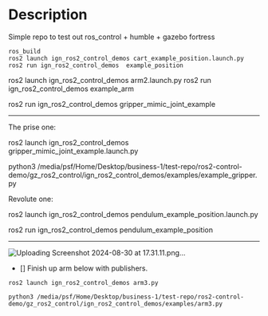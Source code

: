 # Description


Simple repo to test out ros_control + humble + gazebo fortress



```
ros_build
ros2 launch ign_ros2_control_demos cart_example_position.launch.py
ros2 run ign_ros2_control_demos  example_position
```



ros2 launch ign_ros2_control_demos arm2.launch.py
ros2 run ign_ros2_control_demos  example_arm

ros2 run ign_ros2_control_demos  gripper_mimic_joint_example


----

The prise one:

ros2 launch ign_ros2_control_demos gripper_mimic_joint_example.launch.py

python3 /media/psf/Home/Desktop/business-1/test-repo/ros2-control-demo/gz_ros2_control/ign_ros2_control_demos/examples/example_gripper.py


Revolute one:

ros2 launch ign_ros2_control_demos pendulum_example_position.launch.py

ros2 run ign_ros2_control_demos  pendulum_example_position


----

![Uploading Screenshot 2024-08-30 at 17.31.11.png…]()



- [] Finish up arm below with publishers.

```
ros2 launch ign_ros2_control_demos arm3.py

python3 /media/psf/Home/Desktop/business-1/test-repo/ros2-control-demo/gz_ros2_control/ign_ros2_control_demos/examples/arm3.py

```
